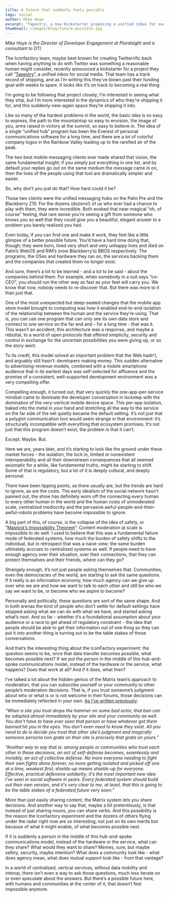 ```yaml
---
title: A future that suddenly feels possible
tags: social
author: Mike Hoye
excerpt: "Tapestry, a new Kickstarter proposing a unified inbox for social media, might be a glimpse of a human-centered future enabled by data portability."
thumbnail: /images/blog/future-possible.jpg
---
```


_Mike Hoye is the Director of Developer Engagement at Pluralsight and a consultant to DTI._

The Iconfactory team, maybe best known for creating Twitterrific back when having anything to do with Twitter was something a reasonable human might consider, recently announced a kickstarter for a project they call “[Tapestry](https://www.kickstarter.com/projects/iconfactory/project-tapestry)”, a unified inbox for social media. That team has a track record of shipping, and as I’m writing this they’ve blown past their funding goal with weeks to spare. It looks like it’s on track to becoming a real thing.

I’m going to be following that project closely; I’m interested in seeing what they ship, but I’m more interested in the dynamics of who they’re shipping it for, and this suddenly-new-again space they’re shipping it into. 

Like so many of the hardest problems in the world, the basic idea is so easy to express, the path to the mountaintop so easy to envision, the image of you, arms raised in victory at the summit, so easy to believe in. The idea of a single “unified hub” program has been the Everest of personal communications software for a long time, and there are a _lot_ of colorful company logos in the Rainbow Valley leading up to the rarefied air of the peak. 

The two best mobile messaging clients ever made shared that vision, the same fundamental insight; if you simply put everything in one list, and by default your replies go out on the same medium the message came in on, then the lives of the people using that tool are dramatically simpler and easier. 

So, why don’t you just do that? How hard could it be?

Those two clients were the unified messaging hubs on the Palm Pre and the Blackberry Z10. For the dozens (dozens!) of us who ever had a chance to play with them, they were incredible. Both evoked that near-magical “oh, of course” feeling, that rare sense you’re seeing a gift from someone who knows you so well that they could give you a beautiful, elegant answer to a problem you barely realized you had. 

Even today, if you can find one and make it work, they feel like a little glimpse of a better possible future. You’d have a hard time doing that, though; they were born, lived very short and very unhappy lives and died on Palm’s WebOS and RIM’s (now Blackberry’s) BBOS respectively. The programs, the OSes and hardware they ran on, the services backing them and the companies that created them no longer exist. 

And sure, there’s a lot to be learned - and a lot to be said - about the companies behind them. For example, when somebody in a suit says “co-CEO”, you should run the other way as fast as your feet will carry you. We know that now, nobody needs to re-discover that. But there was more to it than just that. 

One of the most unexpected but deep-seated changes that the mobile app store model brought to computing was how it enabled end-to-end isolation of the relationship between the human and the service they’re using. That is, you can use one program that can only see its own data store and connect to one service on the far end and - for a long time - that was it. This wasn’t an accident; this architecture was a response, and maybe a rebuttal, to a world of open protocols that offered simplicity, security and control in exchange for the uncertain possibilities you were giving up, or so the story went. 

To its credit, this model solved an important problem that the Web hadn’t, and arguably still hasn’t: developers making money. This sudden alternative to advertising-revenue models, combined with a mobile smartphone audience that in its earliest days was self-selected for affluence and the promise of a consistent, well-supported development environment was a very compelling offer. 

Compelling enough, it turned out, that very quickly the one-app-per-service mindset came to dominate the developer conversation in lockstep with the domination of the very-vertical mobile device space. This per-app isolation, baked into the metal in your hand and stretching all the way to the service on the far side of the net quietly became the default setting. It’s not just that a polyglot communication tool would seem strange in that environment: it’s structurally incompatible with everything that ecosystem promises. It’s not just that this program doesn’t exist; the problem is that it can’t.

Except. Maybe. But.

Here we are, years later, and it’s starting to look like the ground under these market forces - the isolation, the lock in, limited or nonexistent interoperability and all their downstream consequences that all seemed axiomatic for a while, like fundamental truths, might be starting to shift. Some of that is regulatory, but a lot of it is deeply cultural, and deeply personal. 

There have been tipping points, as there usually are, but the trends are hard to ignore, as are the costs. The early idealism of the social network hasn't panned out, the shine has definitely worn off the connecting every human to every other human in the world and the human costs of unmoderated scale, centralized mediocrity and the pervasive awful-people-and-their-awful-robots problems have become impossible to ignore.

A big part of this, of course, is the collapse of the idea of safety, or “[Masnick’s Impossibility Theorem](https://www.techdirt.com/2019/11/20/masnicks-impossibility-theorem-content-moderation-scale-is-impossible-to-do-well/)”: Content moderation at scale is impossible to do well. I used to believe that this was a fundamental failure mode of federated systems, how much the burden of safety shifts to the individual, but in retrospect that was a naive view; the same burden ultimately accrues to centralized systems as well. If people need to have enough agency over their situation, over their connections, that they can protect themselves and their friends, where can they go?

Strangely enough, it’s not just people asking themselves that. Communities, even the democracies of the world, are starting to ask the same questions. If it really is an information economy, how much agency can we give up over who we are and how we want to talk to each other and still be who we say we want to be, or become who we aspire to become?

Personally and politically, these questions are sort of the same shape. And in both arenas the kind of people who don’t settle for default settings have stopped asking what we can do with what we have, and started asking what’s next. And so far - whether it’s a foundational assumption about your audience or a race to get ahead of regulatory constraint - the idea that people should be able to get their information out of one thing so they can put it into another thing is turning out to be the table stakes of those conversations. 

And that’s the interesting thing about the IconFactory experiment: the question seems to be, once that data transfer becomes possible, what becomes possible next? If we put the _person_ in the middle of this hub-and-spoke communications model, instead of the hardware or the service, what happens? Does that work at all? And if it does, what then?

I’ve talked a lot about the hidden genius of the Matrix team’s approach to moderation, that you can subscribe yourself or your community to other people’s moderation decisions. That is, if you trust someone’s judgment about who or what is or is not welcome in their forums, those decisions can be immediately reflected in your own. [As I’ve written previously](https://exple.tive.org/blarg/2020/03/06/brace-for-impact/):

  _“When a site you trust drops the hammer on some bad actor, that ban can be adopted almost immediately by your site and your community as well. You don't have to have ever seen that person or have whatever got them banned hit you in the eyes. You don't even need to know they exist. All you need to do is decide you trust that other site’s judgment and magically someone persona non grata on their site is precisely that grata on yours.”_

  _“Another way to say that is: among people or communities who trust each other in these decisions, an act of self-defense becomes, seamlessly and invisibly, an act of collective defense. No more everyone needing to fight their own fights alone forever, no more getting isolated and picked off one at a time, weakest first; shields-up means shields-up for everyone. Effective, practical defensive solidarity; it's the most important new idea I've seen in social software in years. Every federated system should build out their own version, and it's very clear to me, at least, that this is going to be the table stakes of a federated future very soon.”_

More than just easily sharing content, the Matrix system lets you share decisions. And another way to say that, maybe a bit pretentiously, is that instead of just sharing nouns, you can share verbs. And this possibility is the reason the Iconfactory experiment and the dozens of others flying under the radar right now are so interesting; not just on its own merits but because of what it might enable, of what becomes possible next.

If it is suddenly a person in the middle of this hub-and-spoke communications model, instead of the hardware or the service, what can they share? What would they want to share? Memes, sure, but maybe safety, security, maybe intention? What does a community look like - what does agency mean, what does mutual support look like - from that vantage?

In a world of centralized, vertical services, without data mobility and interop, there isn’t even a way to ask those questions, much less iterate on or even speculate about the answers. But there’s a possible future here, with humans and communities at the center of it, that doesn’t feel impossible anymore. 
